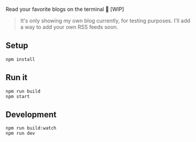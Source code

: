 Read your favorite blogs on the terminal 📄 [WIP]


> It's only showing my own blog currently, for testing purposes. I'll add a way to add your own RSS feeds soon.

## Setup

```
npm install
```


## Run it

```
npm run build
npm start
```

## Development

```
npm run build:watch
npm run dev
```